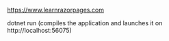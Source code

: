 https://www.learnrazorpages.com

dotnet run (compiles the application and launches it on http://localhost:56075)
